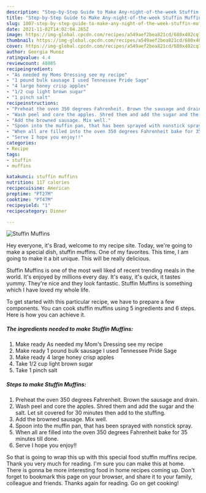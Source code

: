 ```yaml
---
description: "Step-by-Step Guide to Make Any-night-of-the-week Stuffin Muffins"
title: "Step-by-Step Guide to Make Any-night-of-the-week Stuffin Muffins"
slug: 1007-step-by-step-guide-to-make-any-night-of-the-week-stuffin-muffins
date: 2021-11-02T14:02:04.265Z
image: https://img-global.cpcdn.com/recipes/a549aef2bea821cd/680x482cq70/stuffin-muffins-recipe-main-photo.jpg
thumbnail: https://img-global.cpcdn.com/recipes/a549aef2bea821cd/680x482cq70/stuffin-muffins-recipe-main-photo.jpg
cover: https://img-global.cpcdn.com/recipes/a549aef2bea821cd/680x482cq70/stuffin-muffins-recipe-main-photo.jpg
author: Georgia Munoz
ratingvalue: 4.4
reviewcount: 48085
recipeingredient:
- "As needed my Moms Dressing see my recipe"
- "1 pound bulk sausage I used Tennessee Pride Sage"
- "4 large honey crisp apples"
- "1/2 cup light brown sugar"
- "1 pinch salt"
recipeinstructions:
- "Preheat the oven 350 degrees Fahrenheit. Brown the sausage and drain."
- "Wash peel and core the apples. Shred them and add the sugar and the salt. Let sit covered for 30 minutes then add to the stuffing."
- "Add the browned sausage. Mix well."
- "Spoon into the muffin pan, that has been sprayed with nonstick spray."
- "When all are filled into the oven 350 degrees Fahrenheit bake for 35 minutes till done."
- "Serve I hope you enjoy!!"
categories:
- Recipe
tags:
- stuffin
- muffins

katakunci: stuffin muffins 
nutrition: 117 calories
recipecuisine: American
preptime: "PT27M"
cooktime: "PT47M"
recipeyield: "1"
recipecategory: Dinner

---
```



![Stuffin Muffins](https://img-global.cpcdn.com/recipes/a549aef2bea821cd/680x482cq70/stuffin-muffins-recipe-main-photo.jpg)

Hey everyone, it's Brad, welcome to my recipe site. Today, we're going to make a special dish, stuffin muffins. One of my favorites. This time, I am going to make it a bit unique. This will be really delicious.

Stuffin Muffins is one of the most well liked of recent trending meals in the world. It's enjoyed by millions every day. It's easy, it's quick, it tastes yummy. They're nice and they look fantastic. Stuffin Muffins is something which I have loved my whole life.




To get started with this particular recipe, we have to prepare a few components. You can cook stuffin muffins using 5 ingredients and 6 steps. Here is how you can achieve it.

<!--inarticleads1-->

##### The ingredients needed to make Stuffin Muffins:

1. Make ready As needed my Mom&#39;s Dressing see my recipe
1. Make ready 1 pound bulk sausage I used Tennessee Pride Sage
1. Make ready 4 large honey crisp apples
1. Take 1/2 cup light brown sugar
1. Take 1 pinch salt




<!--inarticleads2-->

##### Steps to make Stuffin Muffins:

1. Preheat the oven 350 degrees Fahrenheit. Brown the sausage and drain.
1. Wash peel and core the apples. Shred them and add the sugar and the salt. Let sit covered for 30 minutes then add to the stuffing.
1. Add the browned sausage. Mix well.
1. Spoon into the muffin pan, that has been sprayed with nonstick spray.
1. When all are filled into the oven 350 degrees Fahrenheit bake for 35 minutes till done.
1. Serve I hope you enjoy!!




So that is going to wrap this up with this special food stuffin muffins recipe. Thank you very much for reading. I'm sure you can make this at home. There is gonna be more interesting food in home recipes coming up. Don't forget to bookmark this page on your browser, and share it to your family, colleague and friends. Thanks again for reading. Go on get cooking!
